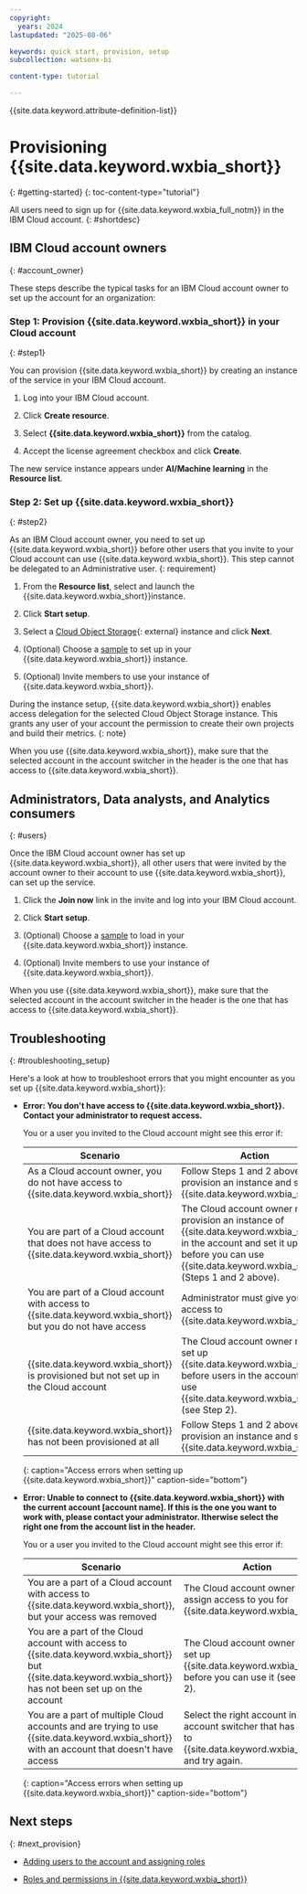 ```yaml
---
copyright:
  years: 2024
lastupdated: "2025-08-06"

keywords: quick start, provision, setup
subcollection: watsonx-bi

content-type: tutorial

---
```


{{site.data.keyword.attribute-definition-list}}


# Provisioning {{site.data.keyword.wxbia_short}}
{: #getting-started}
{: toc-content-type="tutorial"}

All users need to sign up for {{site.data.keyword.wxbia_full_notm}} in the IBM Cloud account. {: #shortdesc}

## IBM Cloud account owners
{: #account_owner}

These steps describe the typical tasks for an IBM Cloud account owner to set up the account for an organization:

### Step 1: Provision {{site.data.keyword.wxbia_short}} in your Cloud account
{: #step1}

You can provision {{site.data.keyword.wxbia_short}} by creating an instance of the service in your IBM Cloud account.

1. Log into your IBM Cloud account. 

2. Click **Create resource**.

3. Select **{{site.data.keyword.wxbia_short}}** from the catalog.

4. Accept the license agreement checkbox and click **Create**. 

The new service instance appears under **AI/Machine learning** in the **Resource list**. 

### Step 2: Set up {{site.data.keyword.wxbia_short}}
{: #step2}

As an IBM Cloud account owner, you need to set up {{site.data.keyword.wxbia_short}} before other users that you invite to your Cloud account can use {{site.data.keyword.wxbia_short}}. This step cannot be delegated to an Administrative user. 
{: requirement}

1. From the **Resource list**, select and launch the {{site.data.keyword.wxbia_short}}instance. 

2. Click **Start setup**.

3. Select a [Cloud Object Storage](https://dataplatform.cloud.ibm.com/docs/content/svc-welcome/cloud-object-storage.html?context=cpdaas&context=cpdaas&context=dph&context=analytics&context=cpdaas&context=analytics&context=analytics&context=analytics&context=cpdaas&context=analytics&context=cpdaas&context=analytics&context=analytics&context=analytics&context=cpdaas&context=analytics&context=analytics&context=cpdaas&context=cpdaas&context=analytics&context=analytics&context=dph&context=analytics&context=analytics&context=cpdaas&context=cpdaas&context=analytics&context=cpdaas&context=analytics&context=analytics&context=dph&context=cpdaas&context=analytics&context=analytics&context=analytics&context=analytics&context=cpdaas&context=analytics&context=analytics&context=analytics&context=analytics&context=cpdaas&context=cpdaas&context=analytics&context=analytics&context=cpdaas&context=cpdaas&context=analytics&context=analytics&context=cpdaas&context=cpdaas&context=analytics&context=analytics&context=analytics&context=dph&context=cpdaas&context=analytics&context=cpdaas&context=analytics&context=analytics&context=analytics&context=analytics&context=cpdaas&context=dph&context=cpdaas&context=cpdaas&context=analytics&context=analytics&context=analytics&context=cpdaas&context=analytics&context=analytics&context=analytics&context=analytics&context=analytics&context=analytics&context=dph&context=cpdaas&context=cpdaas&context=cpdaas&context=analytics&context=analytics&context=analytics&context=analytics&context=analytics&context=cpdaas&context=analytics&context=analytics&context=cpdaas&context=cpdaas&context=analytics&context=cpdaas&context=cpdaas&context=analytics&context=dph&context=analytics&context=analytics&context=cpdaas&context=analytics&context=cpdaas&context=cpdaas&context=cpdaas&context=analytics&context=cpdaas&locale=en&audience=wdp&audience=wdp&audience=wdp&audience=wdp&audience=wdp&audience=wdp&audience=wdp&audience=wdp&audience=wdp&audience=wdp&audience=wdp&audience=wdp&audience=wdp&audience=wdp&audience=wdp&audience=wdp&audience=wdp%253Fcontext%253Dcpdaas){: external} instance and click **Next**.  

4. (Optional) Choose a [sample](/docs/watsonx-bi?topic=watsonx-bi-using_samples) to set up in your {{site.data.keyword.wxbia_short}} instance. 

5. (Optional) Invite members to use your instance of {{site.data.keyword.wxbia_short}}.

During the instance setup, {{site.data.keyword.wxbia_short}} enables access delegation for the selected Cloud Object Storage instance. This grants any user of your account the permission to create their own projects and build their metrics.
{: note}

When you use {{site.data.keyword.wxbia_short}}, make sure that the selected account in the account switcher in the header is the one that has access to {{site.data.keyword.wxbia_short}}. 

## Administrators, Data analysts, and Analytics consumers
{: #users}

Once the IBM Cloud account owner has set up {{site.data.keyword.wxbia_short}}, all other users that were invited by the account owner to their account to use {{site.data.keyword.wxbia_short}}, can set up the service. 

1. Click the **Join now** link in the invite and log into your IBM Cloud account.

2. Click **Start setup**.

3. (Optional) Choose a [sample](/docs/watsonx-bi?topic=watsonx-bi-using_samples) to load in your {{site.data.keyword.wxbia_short}} instance. 

4. (Optional) Invite members to use your instance of {{site.data.keyword.wxbia_short}}.

When you use {{site.data.keyword.wxbia_short}}, make sure that the selected account in the account switcher in the header is the one that has access to {{site.data.keyword.wxbia_short}}. 

## Troubleshooting
{: #troubleshooting_setup}

 Here's a look at how to troubleshoot errors that you might encounter as you set up {{site.data.keyword.wxbia_short}}:

- **Error: You don't have access to {{site.data.keyword.wxbia_short}}. Contact your administrator to request access.**

  You or a user you invited to the Cloud account might see this error if: 

  | Scenario | Action  |
  |-------|-------------|
  | As a Cloud account owner, you do not have access to {{site.data.keyword.wxbia_short}} | Follow Steps 1 and 2 above to provision an instance and set up {{site.data.keyword.wxbia_short}}. |
  | You are part of a Cloud account that does not have access to {{site.data.keyword.wxbia_short}} | The Cloud account owner must provision an instance of {{site.data.keyword.wxbia_short}} in the account and set it up before you can use {{site.data.keyword.wxbia_short}} (Steps 1 and 2 above). |
  | You are part of a Cloud account with access to {{site.data.keyword.wxbia_short}} but you do not have access| Administrator must give you access to {{site.data.keyword.wxbia_short}} |
  | {{site.data.keyword.wxbia_short}} is provisioned but not set up in the Cloud account | The Cloud account owner must set up {{site.data.keyword.wxbia_short}} before users in the account can use {{site.data.keyword.wxbia_short}} (see Step 2). | 
  | {{site.data.keyword.wxbia_short}} has not been provisioned at all | Follow Steps 1 and 2 above to provision an instance and set up {{site.data.keyword.wxbia_short}}.|
  {: caption="Access errors when setting up {{site.data.keyword.wxbia_short}}" caption-side="bottom"}


- **Error: Unable to connect to {{site.data.keyword.wxbia_short}} with the current account [account name]. If this is the one you want to work with, please contact your administrator. Itherwise select the right one from the account list in the header.**

  You or a user you invited to the Cloud account might see this error if: 

   | Scenario | Action  |
   |-------|-------------|
   | You are a part of a Cloud account with access to {{site.data.keyword.wxbia_short}}, but your access was removed | The Cloud account owner can assign access to you for {{site.data.keyword.wxbia_short}}.|
   | You are a part of the Cloud account with access to {{site.data.keyword.wxbia_short}} but {{site.data.keyword.wxbia_short}} has not been set up on the account| The Cloud account owner must set up {{site.data.keyword.wxbia_short}} before you can use it (see Step 2).|
   |You are a part of multiple Cloud accounts and are trying to use {{site.data.keyword.wxbia_short}} with an account that doesn't have access | Select the right account in the account switcher that has access to {{site.data.keyword.wxbia_short}} and try again.
   {: caption="Access errors when setting up {{site.data.keyword.wxbia_short}}" caption-side="bottom"}

## Next steps
{: #next_provision}

- [Adding users to the account and assigning roles](/docs/watsonx-bi?topic=watsonx-bi-add_users_account)

- [Roles and permissions in {{site.data.keyword.wxbia_short}}](/docs/watsonx-bi?topic=watsonx-bi-roles)
